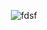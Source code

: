 <div align="center" >

![fdsf](https://media.tenor.com/N001YwIw0VkAAAAC/anime-gif-anime.gif)



</div>





  
   
   


